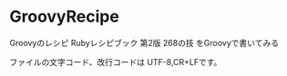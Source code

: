 GroovyRecipe
============

Groovyのレシピ
Rubyレシピブック 第2版 268の技 をGroovyで書いてみる

ファイルの文字コード、改行コードは
UTF-8,CR+LFです。
